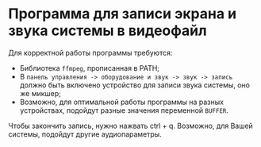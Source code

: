 # Программа для записи экрана и звука системы в видеофайл
Для корректной работы программы требуются:
* Библиотека ``ffmpeg``, прописанная в PATH;
* В  ``панель управления -> оборудование и звук -> звук -> запись`` должно быть включено устройство для записи звука системы, оно же микшер;
* Возможно, для оптимальной работы программы на разных устройствах, подойдут разные значения переменной ``BUFFER``.

Чтобы закончить запись, нужно нажвать ctrl + q. 
Возможно, для Вашей системы, подойдут другие аудиопараметры.